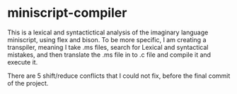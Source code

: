 # miniscript-compiler
This is a lexical and syntactictical analysis of the imaginary language miniscript, using flex and bison. To be more specific, I am creating a transpiler, meaning I take .ms files, search for Lexical and syntactical mistakes, and then translate the .ms file in to .c file and compile it and execute it.

There are 5 shift/reduce conflicts that I could not fix, before the final commit of the project.
